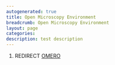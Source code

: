 ```yaml
---
autogenerated: true
title: Open Microscopy Environment
breadcrumb: Open Microscopy Environment
layout: page
categories: 
description: test description
---
```


1.  REDIRECT [OMERO](OMERO "wikilink")
